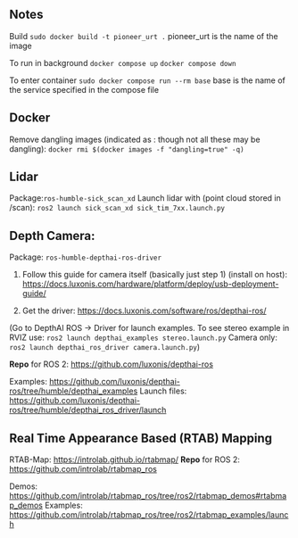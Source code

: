 ## Notes

Build
`sudo docker build -t pioneer_urt .`
pioneer_urt is the name of the image

To run in background
`docker compose up`
`docker compose down`

To enter container
`sudo docker compose run --rm base`
base is the name of the service specified in the compose file


## Docker
Remove dangling images (indicated as <none>:<none> though not all these may be dangling):
`docker rmi $(docker images -f "dangling=true" -q)`

## Lidar
Package:`ros-humble-sick_scan_xd`
Launch lidar with (point cloud stored in /scan):
`ros2 launch sick_scan_xd sick_tim_7xx.launch.py`

## Depth Camera:
Package: `ros-humble-depthai-ros-driver`

1. Follow this guide for camera itself (basically just step 1) (install on host):
https://docs.luxonis.com/hardware/platform/deploy/usb-deployment-guide/

2. Get the driver:
https://docs.luxonis.com/software/ros/depthai-ros/

(Go to DepthAI ROS -> Driver for launch examples.
To see stereo example in RVIZ use:
`ros2 launch depthai_examples stereo.launch.py`
Camera only:
`ros2 launch depthai_ros_driver camera.launch.py`)

**Repo** for ROS 2: https://github.com/luxonis/depthai-ros

Examples: https://github.com/luxonis/depthai-ros/tree/humble/depthai_examples
Launch files: https://github.com/luxonis/depthai-ros/tree/humble/depthai_ros_driver/launch

## Real Time Appearance Based (RTAB) Mapping
RTAB-Map: https://introlab.github.io/rtabmap/
**Repo** for ROS 2: https://github.com/introlab/rtabmap_ros

Demos: https://github.com/introlab/rtabmap_ros/tree/ros2/rtabmap_demos#rtabmap_demos
Examples: https://github.com/introlab/rtabmap_ros/tree/ros2/rtabmap_examples/launch
